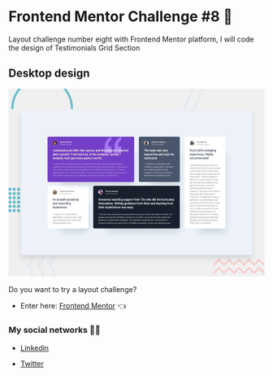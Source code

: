 # Frontend Mentor Challenge #8 🎨

Layout challenge number eight with Frontend Mentor platform, I will code the design of Testimonials Grid Section

## Desktop design

![](./src/assets/images/desktop-preview.jpg)

Do you want to try a layout challenge?

- Enter here: [Frontend Mentor](https://www.frontendmentor.io/challenges 'Click here') 👈

### My social networks 👋🏼

- [Linkedin](https://www.linkedin.com/in/jhon-esteban-herrera-zabala-6b960b196 'My Linkendin')

- [Twitter](https://twitter.com/JhonDev_19 'My Twitter')
